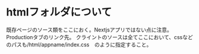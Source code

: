 # htmlフォルダについて 

既存ページのソース類をここにおく。Nextjsアプリではない点に注意。Productionタブのリンク先。
クライントのソースは全てここにおいて、cssなどのパスも/html/appname/index.css　のように指定すること。